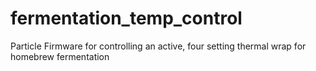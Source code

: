 # fermentation_temp_control
Particle Firmware for controlling an active, four setting thermal wrap for homebrew fermentation
